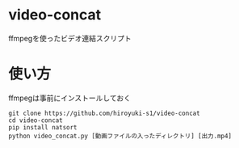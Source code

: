 # video-concat
ffmpegを使ったビデオ連結スクリプト

# 使い方
ffmpegは事前にインストールしておく

```
git clone https://github.com/hiroyuki-s1/video-concat
cd video-concat
pip install natsort
python video_concat.py [動画ファイルの入ったディレクトリ] [出力.mp4]
```